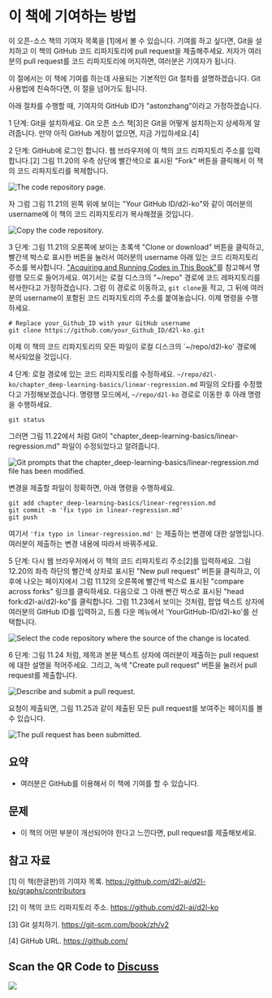 # 이 책에 기여하는 방법

이 오픈-소스 책의 기여자 목록을 [1]에서 볼 수 있습니다. 기여를 하고 싶다면, Git을 설치하고 이 책의 GitHub 코드 리파지토리에 pull request을 제출해주세요. 저자가 여러분의 pull request를 코드 리파지토리에 머지하면, 여러분은 기여자가 됩니다.

이 절에서는 이 책에 기여를 하는데 사용되는 기본적인 Git 절차를 설명하겠습니다. Git 사용법에 친숙하다면, 이 절을 넘어가도 됩니다.

아래 절차를 수행할 때, 기여자의 GitHub ID가 "astonzhang"이라고 가정하겠습니다.

1 단계: Git을 설치하세요. Git 오픈 소스 책[3]은 Git을 어떻게 설치하는지 상세하게 알려줍니다. 만약 아직 GitHub 계정이 없으면, 지금 가입하세요.[4]

2 단계: GitHub에 로그인 합니다. 웹 브라우저에 이 책의 코드 리파지토리 주소를 입력합니다.[2] 그림 11.20의 우측 상단에 빨간색으로 표시된 "Fork" 버튼을 클릭해서 이 책의 코드 리파지토리를 복제합니다.

![The code repository page.](../img/contrib01.png)

자 그럼 그림 11.21의 왼쪽 위에 보이는 "Your GitHub ID/d2l-ko"와 같이 여러분의 username에 이 책의 코드 리파지토리가 복사해졌을 것입니다. 

![Copy the code repository.](../img/contrib02.png)

3 단계: 그림 11.21의 오론쪽에 보이는 초록색 "Clone or download" 버튼을 클릭하고, 빨간색 박스로 표시한 버튼을 눌러서 여러분의 username 아래 있는 코드 리파지토리 주소를 복사합니다. ["Acquiring and Running Codes in This Book"](../chapter_prerequisite/install.md)를 참고해서 명령행 모드로 들어가세요. 여기서는 로컬 디스크의 "~/repo" 경로에 코드 레파지토리를 복사한다고 가정하겠습니다. 그럼 이 경로로 이동하고, `git clone`을 적고, 그 뒤에 여러분의 username이 포함된 코드 리파지토리의 주소를 붙여놓습니다. 이제 명령을 수행하세요.

```
# Replace your_Github_ID with your GitHub username
git clone https://github.com/your_Github_ID/d2l-ko.git
```

이제 이 책의 코드 리파지토리의 모든 파일이 로컬 디스크의 `~/repo/d2l-ko' 경로에 복사되었을 것입니다.

4 단계: 로컬 경로에 있는 코드 리파지토리를 수정하세요. `~/repo/d2l-ko/chapter_deep-learning-basics/linear-regression.md` 파일의 오타를 수정했다고 가정해보겠습니다. 명령행 모드에서, `~/repo/d2l-ko` 경로로 이동한 후 아래 명령을 수행하세요.

```
git status
```

그러면 그림 11.22에서 처럼 Git이 "chapter_deep-learning-basics/linear-regression.md" 파일이 수정되었다고 알려줍니다. 

![Git prompts that the chapter_deep-learning-basics/linear-regression.md file has been modified.](../img/contrib03.png)

변경을 제출할 파일이 정확하면, 아래 명령을 수행하세요.

```
git add chapter_deep-learning-basics/linear-regression.md
git commit -m 'fix typo in linear-regression.md'
git push
```

여기서 `'fix typo in linear-regression.md'` 는 제출하는 변경에 대한 설명입니다. 여러분이 제출하는 변경 내용에 따라서 바꿔주세요.

5 단계: 다시 웹 브라우저에서 이 책의 코드 리파지토리 주소[2]를 입력하세요. 그림 12.20의 좌측 하단의 빨간색 상자로 표시된 "New pull request" 버튼을 클릭하고, 이 후에 나오는 페이지에서 그럼 11.12의 오른쪽에 빨간색 박스로 표시된 "compare across forks" 링크를 클릭하세요. 다음으로 그 아래 빤간 박스로 표시된 "head fork:d2l-ai/d2l-ko"를 클릭합니다. 그럼 11.23에서 보이는 것처럼, 팝업 텍스트 상자에 여러분의 GitHub ID를 입력하고, 드롭 다운 메뉴에서 'YourGitHub-ID/d2l-ko'를 선택합니다.

![Select the code repository where the source of the change is located.](../img/contrib04.png)

6 단계: 그림 11.24 처럼, 제목과 본문 텍스트 상자에 여러분이 제출하는 pull request에 대한 설명을 적어주세요. 그리고, 녹색 "Create pull request" 버튼을 눌러서 pull request를 제출합니다.

![Describe and submit a pull request.](../img/contrib05.png)

요청이 제출되면, 그림 11.25과 같이 제출된 모든 pull request를 보여주는 페이지를 볼 수 있습니다.

![The pull request has been submitted.](../img/contrib06.png)

## 요약

* 여러분은 GitHub를 이용해서 이 책에 기여를 할 수 있습니다.

## 문제

* 이 책의 어떤 부분이 개선되어야 한다고 느낀다면, pull request를 제출해보세요.


## 참고 자료

[1] 이 책(한글판)의 기여자 목록. https://github.com/d2l-ai/d2l-ko/graphs/contributors

[2] 이 책의 코드 리파지토리 주소. https://github.com/d2l-ai/d2l-ko

[3] Git 설치하기. https://git-scm.com/book/zh/v2

[4] GitHub URL. https://github.com/

## Scan the QR Code to [Discuss](https://discuss.mxnet.io/t/2401)

![](../img/qr_how-to-contribute.svg)
